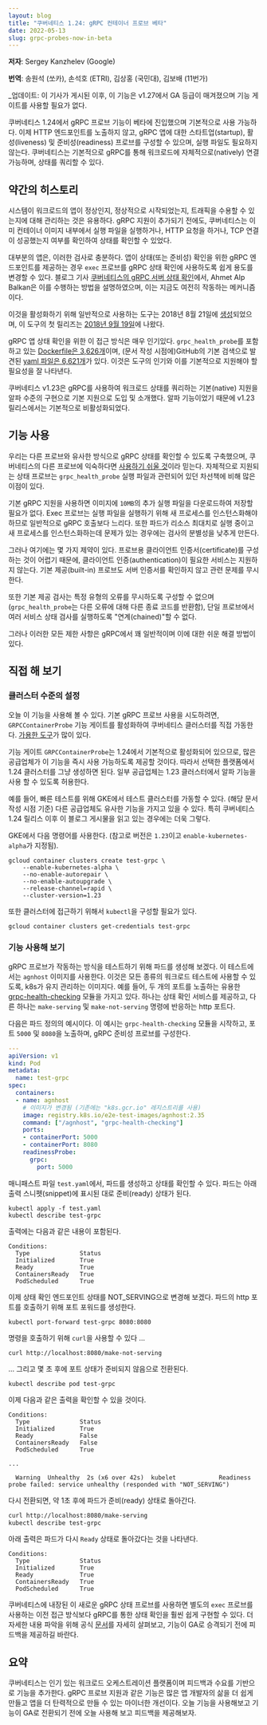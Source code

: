 ```yaml
---
layout: blog
title: "쿠버네티스 1.24: gRPC 컨테이너 프로브 베타"
date: 2022-05-13
slug: grpc-probes-now-in-beta
---
```


**저자**: Sergey Kanzhelev (Google)

**번역**: 송원석 (쏘카), 손석호 (ETRI), 김상홍 (국민대), 김보배 (11번가)

_업데이트: 이 기사가 게시된 이후, 이 기능은 v1.27에서 GA 등급이 매겨졌으며 기능 게이트를 사용할 필요가 없다.

쿠버네티스 1.24에서 gRPC 프로브 기능이 베타에 진입했으며 기본적으로 사용 가능하다.
이제 HTTP 엔드포인트를 노출하지 않고, gRPC 앱에 대한 스타트업(startup), 활성(liveness) 및 준비성(readiness) 프로브를 구성할 수 있으며,
실행 파일도 필요하지 않는다. 쿠버네티스는 기본적으로 gRPC를 통해 워크로드에 자체적으로(natively) 연결 가능하며, 상태를 쿼리할 수 있다.

## 약간의 히스토리

시스템이 워크로드의 앱이 정상인지, 정상적으로 시작되었는지,
트래픽을 수용할 수 있는지에 대해 관리하는 것은 유용하다.
gRPC 지원이 추가되기 전에도, 쿠버네티스는 이미 컨테이너 이미지
내부에서 실행 파일을 실행하거나, HTTP 요청을 하거나,
TCP 연결이 성공했는지 여부를 확인하여 상태를 확인할 수 있었다.

대부분의 앱은, 이러한 검사로 충분하다. 앱이 상태(또는 준비성) 확인을
위한 gRPC 엔드포인트를 제공하는 경우 `exec` 프로브를 
gRPC 상태 확인에 사용하도록 쉽게 용도를 변경할 수 있다.
블로그 기사 [쿠버네티스의 gRPC 서버 상태 확인](/blog/2018/10/01/health-checking-grpc-servers-on-kubernetes/)에서, Ahmet Alp Balkan은 이를 수행하는 방법을 설명하였으며,
이는 지금도 여전히 작동하는 메커니즘이다.

이것을 활성화하기 위해 일반적으로 사용하는 도구는 2018년 8월 21일에 [생성](https://github.com/grpc-ecosystem/grpc-health-probe/commit/2df4478982e95c9a57d5fe3f555667f4365c025d)되었으며,
이 도구의 첫 릴리즈는
[2018년 9월 19일](https://github.com/grpc-ecosystem/grpc-health-probe/releases/tag/v0.1.0-alpha.1)에 나왔다.

gRPC 앱 상태 확인을 위한 이 접근 방식은 매우 인기있다.
`grpc_health_probe`를 포함하고 있는 [Dockerfile은 3,626개](https://github.com/search?l=Dockerfile&q=grpc_health_probe&type=code)이며,
(문서 작성 시점에)GitHub의 기본 검색으로 발견된 [yaml 파일은 6,621개](https://github.com/search?l=YAML&q=grpc_health_probe&type=Code)가 있다.
이것은 도구의 인기와 이를 기본적으로 지원해야 할 필요성을 잘 나타낸다.

쿠버네티스 v1.23은 gRPC를 사용하여 워크로드 상태를 쿼리하는 기본(native)
지원을 알파 수준의 구현으로 기본 지원으로 도입 및 소개했다.
알파 기능이었기 때문에 v1.23 릴리스에서는 기본적으로 비활성화되었다.

## 기능 사용

우리는 다른 프로브와 유사한 방식으로 gRPC 상태를 확인할 수 있도록 구축했으며,
쿠버네티스의 다른 프로브에 익숙하다면
[사용하기 쉬울 것](/docs/tasks/configure-pod-container/configure-liveness-readiness-startup-probes/#define-a-grpc-liveness-probe)이라 믿는다.
자체적으로 지원되는 상태 프로브는 `grpc_health_probe` 실행 파일과 관련되어 있던 차선책에 비해 많은 이점이 있다.

기본 gRPC 지원을 사용하면 이미지에 `10MB`의 추가 실행 파일을 다운로드하여 저장할 필요가 없다.
Exec 프로브는 실행 파일을 실행하기 위해 새 프로세스를 인스턴스화해야 하므로 일반적으로 gRPC 호출보다 느리다.
또한 파드가 리소스 최대치로 실행 중이고
새 프로세스를 인스턴스화하는데 문제가 있는 경우에는 검사의 분별성을 낮추게 만든다.

그러나 여기에는 몇 가지 제약이 있다. 프로브용 클라이언트 인증서(certificate)를 구성하는 것이 어렵기 때문에,
클라이언트 인증(authentication)이 필요한 서비스는 지원하지 않는다.
기본 제공(built-in) 프로브도 서버 인증서를 확인하지 않고 관련 문제를 무시한다.

또한 기본 제공 검사는 특정 유형의 오류를 무시하도록 구성할 수 없으며
(`grpc_health_probe`는 다른 오류에 대해 다른 종료 코드를 반환함),
단일 프로브에서 여러 서비스 상태 검사를 실행하도록 "연계(chained)"할 수 없다.

그러나 이러한 모든 제한 사항은
gRPC에서 꽤 일반적이며 이에 대한 쉬운 해결 방법이 있다.

## 직접 해 보기

### 클러스터 수준의 설정

오늘 이 기능을 사용해 볼 수 있다. 기본 gRPC 프로브 사용을 시도하려면,
`GRPCContainerProbe` 기능 게이트를 활성화하여 쿠버네티스 클러스터를 직접 가동한다. [가용한 도구](/ko/docs/tasks/tools/)가 많이 있다.

기능 게이트 `GRPCContainerProbe`는 1.24에서 기본적으로 활성화되어 있으므로,
많은 공급업체가 이 기능을 즉시 사용 가능하도록 제공할 것이다.
따라서 선택한 플랫폼에서 1.24 클러스터를 그냥 생성하면 된다.
일부 공급업체는 1.23 클러스터에서 알파 기능을 사용 할 수 있도록 허용한다.

예를 들어, 빠른 테스트를 위해 GKE에서 테스트 클러스터를 가동할 수 있다. (해당 문서 작성 시점 기준)
다른 공급업체도 유사한 기능을 가지고 있을 수 있다.
특히 쿠버네티스 1.24 릴리스 이후 이 블로그 게시물을 읽고 있는 경우에는 더욱 그렇다.

GKE에서 다음 명령어를 사용한다. (참고로 버전은 `1.23`이고 `enable-kubernetes-alpha`가 지정됨).

```shell
gcloud container clusters create test-grpc \
    --enable-kubernetes-alpha \
    --no-enable-autorepair \
    --no-enable-autoupgrade \
    --release-channel=rapid \
    --cluster-version=1.23
```

또한 클러스터에 접근하기 위해서 `kubectl`을 구성할 필요가 있다.

```shell
gcloud container clusters get-credentials test-grpc
```

### 기능 사용해 보기

gRPC 프로브가 작동하는 방식을 테스트하기 위해 파드를 생성해 보겠다. 이 테스트에서는 `agnhost` 이미지를 사용한다.
이것은 모든 종류의 워크로드 테스트에 사용할 수 있도록, k8s가 유지 관리하는 이미지다.
예를 들어, 두 개의 포트를 노출하는 유용한 [grpc-health-checking](https://github.com/kubernetes/kubernetes/blob/b2c5bd2a278288b5ef19e25bf7413ecb872577a4/test/images/agnhost/README.md#grpc-health-checking) 모듈을 가지고 있다.
하나는 상태 확인 서비스를 제공하고,
다른 하나는 `make-serving` 및 `make-not-serving` 명령에 반응하는 http 포트다.

다음은 파드 정의의 예시이다. 이 예시는 `grpc-health-checking` 모듈을 시작하고,
포트 `5000` 및 `8080`을 노출하며, gRPC 준비성 프로브를 구성한다.

```yaml
---
apiVersion: v1
kind: Pod
metadata:
  name: test-grpc
spec:
  containers:
  - name: agnhost
    # 이미지가 변경됨 (기존에는 "k8s.gcr.io" 레지스트리를 사용)
    image: registry.k8s.io/e2e-test-images/agnhost:2.35
    command: ["/agnhost", "grpc-health-checking"]
    ports:
    - containerPort: 5000
    - containerPort: 8080
    readinessProbe:
      grpc:
        port: 5000
```

매니패스트 파일 `test.yaml`에서, 파드를 생성하고 상태를 확인할 수 있다.
파드는 아래 출력 스니펫(snippet)에 표시된 대로 준비(ready) 상태가 된다.

```shell
kubectl apply -f test.yaml
kubectl describe test-grpc
```

출력에는 다음과 같은 내용이 포함된다.

```
Conditions:
  Type              Status
  Initialized       True
  Ready             True
  ContainersReady   True
  PodScheduled      True
```

이제 상태 확인 엔드포인트 상태를 NOT_SERVING으로 변경해 보겠다. 
파드의 http 포트를 호출하기 위해 포트 포워드를 생성한다.

```shell
kubectl port-forward test-grpc 8080:8080
```

명령을 호출하기 위해 `curl`을 사용할 수 있다 ...

```shell
curl http://localhost:8080/make-not-serving
```

... 그리고 몇 초 후에 포트 상태가 준비되지 않음으로 전환된다.

```shell
kubectl describe pod test-grpc
```

이제 다음과 같은 출력을 확인할 수 있을 것이다.

```
Conditions:
  Type              Status
  Initialized       True
  Ready             False
  ContainersReady   False
  PodScheduled      True

...

  Warning  Unhealthy  2s (x6 over 42s)  kubelet            Readiness probe failed: service unhealthy (responded with "NOT_SERVING")
```

다시 전환되면, 약 1초 후에 파드가 준비(ready) 상태로 돌아간다.

``` bash
curl http://localhost:8080/make-serving
kubectl describe test-grpc
```

아래 출력은 파드가 다시 `Ready` 상태로 돌아갔다는 것을 나타낸다.

```
Conditions:
  Type              Status
  Initialized       True
  Ready             True
  ContainersReady   True
  PodScheduled      True
```

쿠버네티스에 내장된 이 새로운 gRPC 상태 프로브를 사용하면 별도의 `exec` 프로브를 사용하는
이전 접근 방식보다 gRPC를 통한 상태 확인을 훨씬 쉽게 구현할 수 있다.
더 자세한 내용 파악을 위해 공식
[문서](/docs/tasks/configure-pod-container/configure-liveness-readiness-startup-probes/#define-a-grpc-liveness-probe)를 자세히 살펴보고,
기능이 GA로 승격되기 전에 피드백을 제공하길 바란다.

## 요약

쿠버네티스는 인기 있는 워크로드 오케스트레이션 플랫폼이며 피드백과 수요를 기반으로 기능을 추가한다.
gRPC 프로브 지원과 같은 기능은 많은 앱 개발자의 삶을 더 쉽게 만들고 앱을 더 탄력적으로 만들 수 있는 마이너한 개선이다.
오늘 기능을 사용해보고 기능이 GA로 전환되기 전에 오늘 사용해 보고 피드백을 제공해보자.

